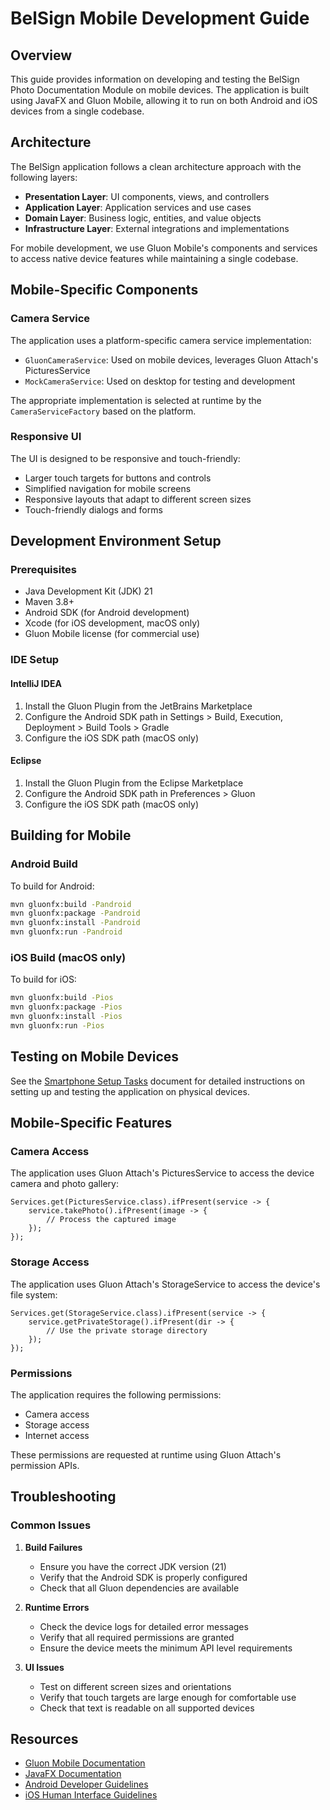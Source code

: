 # BelSign Mobile Development Guide

## Overview

This guide provides information on developing and testing the BelSign Photo Documentation Module on mobile devices. The application is built using JavaFX and Gluon Mobile, allowing it to run on both Android and iOS devices from a single codebase.

## Architecture

The BelSign application follows a clean architecture approach with the following layers:

- **Presentation Layer**: UI components, views, and controllers
- **Application Layer**: Application services and use cases
- **Domain Layer**: Business logic, entities, and value objects
- **Infrastructure Layer**: External integrations and implementations

For mobile development, we use Gluon Mobile's components and services to access native device features while maintaining a single codebase.

## Mobile-Specific Components

### Camera Service

The application uses a platform-specific camera service implementation:

- `GluonCameraService`: Used on mobile devices, leverages Gluon Attach's PicturesService
- `MockCameraService`: Used on desktop for testing and development

The appropriate implementation is selected at runtime by the `CameraServiceFactory` based on the platform.

### Responsive UI

The UI is designed to be responsive and touch-friendly:

- Larger touch targets for buttons and controls
- Simplified navigation for mobile screens
- Responsive layouts that adapt to different screen sizes
- Touch-friendly dialogs and forms

## Development Environment Setup

### Prerequisites

- Java Development Kit (JDK) 21
- Maven 3.8+
- Android SDK (for Android development)
- Xcode (for iOS development, macOS only)
- Gluon Mobile license (for commercial use)

### IDE Setup

#### IntelliJ IDEA

1. Install the Gluon Plugin from the JetBrains Marketplace
2. Configure the Android SDK path in Settings > Build, Execution, Deployment > Build Tools > Gradle
3. Configure the iOS SDK path (macOS only)

#### Eclipse

1. Install the Gluon Plugin from the Eclipse Marketplace
2. Configure the Android SDK path in Preferences > Gluon
3. Configure the iOS SDK path (macOS only)

## Building for Mobile

### Android Build

To build for Android:

```bash
mvn gluonfx:build -Pandroid
mvn gluonfx:package -Pandroid
mvn gluonfx:install -Pandroid
mvn gluonfx:run -Pandroid
```

### iOS Build (macOS only)

To build for iOS:

```bash
mvn gluonfx:build -Pios
mvn gluonfx:package -Pios
mvn gluonfx:install -Pios
mvn gluonfx:run -Pios
```

## Testing on Mobile Devices

See the [Smartphone Setup Tasks](smartphone_setup_tasks.md) document for detailed instructions on setting up and testing the application on physical devices.

## Mobile-Specific Features

### Camera Access

The application uses Gluon Attach's PicturesService to access the device camera and photo gallery:

```
Services.get(PicturesService.class).ifPresent(service -> {
    service.takePhoto().ifPresent(image -> {
        // Process the captured image
    });
});
```

### Storage Access

The application uses Gluon Attach's StorageService to access the device's file system:

```
Services.get(StorageService.class).ifPresent(service -> {
    service.getPrivateStorage().ifPresent(dir -> {
        // Use the private storage directory
    });
});
```

### Permissions

The application requires the following permissions:

- Camera access
- Storage access
- Internet access

These permissions are requested at runtime using Gluon Attach's permission APIs.

## Troubleshooting

### Common Issues

1. **Build Failures**
   - Ensure you have the correct JDK version (21)
   - Verify that the Android SDK is properly configured
   - Check that all Gluon dependencies are available

2. **Runtime Errors**
   - Check the device logs for detailed error messages
   - Verify that all required permissions are granted
   - Ensure the device meets the minimum API level requirements

3. **UI Issues**
   - Test on different screen sizes and orientations
   - Verify that touch targets are large enough for comfortable use
   - Check that text is readable on all supported devices

## Resources

- [Gluon Mobile Documentation](https://docs.gluonhq.com/)
- [JavaFX Documentation](https://openjfx.io/javadoc/21/)
- [Android Developer Guidelines](https://developer.android.com/design)
- [iOS Human Interface Guidelines](https://developer.apple.com/design/human-interface-guidelines/)
